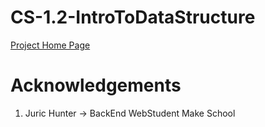 # CS-1.2-IntroToDataStructure

<a href="https://tweet-generator-md.herokuapp.com/"> Project Home Page </a>

# Acknowledgements

1. Juric Hunter -> BackEnd WebStudent Make School
